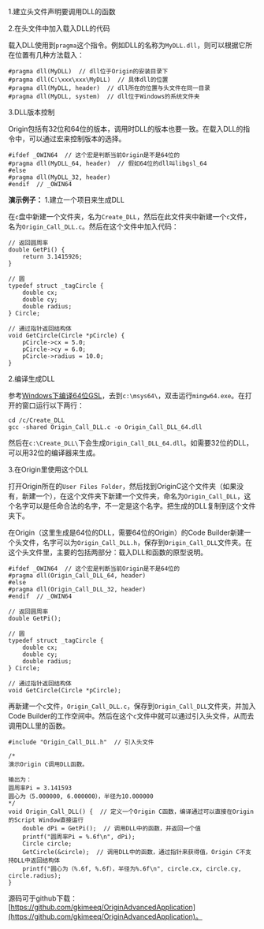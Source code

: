 1.建立头文件声明要调用DLL的函数

2.在头文件中加入载入DLL的代码

载入DLL使用到`pragma`这个指令。例如DLL的名称为`MyDLL.dll`，则可以根据它所在位置有几种方法载入：
```
#pragma dll(MyDLL)  // dll位于Origin的安装目录下
#pragma dll(C:\xxx\xxx\MyDLL)  // 具体dll的位置
#pragma dll(MyDLL, header)  // dll所在的位置与头文件在同一目录
#pragma dll(MyDLL, system)  // dll位于Windows的系统文件夹
```

3.DLL版本控制

Origin包括有32位和64位的版本，调用时DLL的版本也要一致。在载入DLL的指令中，可以通过宏来控制版本的选择。
```
#ifdef _OWIN64  // 这个宏是判断当前Origin是不是64位的
#pragma dll(MyDLL_64, header)  // 假如64位的dll叫libgsl_64
#else
#pragma dll(MyDLL_32, header)
#endif  // _OWIN64
```

**演示例子：**
1.建立一个项目来生成DLL

在`c`盘中新建一个文件夹，名为`Create_DLL`，然后在此文件夹中新建一个`c`文件，名为`Origin_Call_DLL.c`。然后在这个文件中加入代码：
```
// 返回圆周率
double GetPi() {
	return 3.1415926;
}

// 圆
typedef struct _tagCircle {
	double cx;
	double cy;
	double radius;
} Circle;

// 通过指针返回结构体
void GetCircle(Circle *pCircle) {
	pCircle->cx = 5.0;
	pCircle->cy = 6.0;
	pCircle->radius = 10.0;
}
```
2.编译生成DLL

参考[Windows下编译64位GSL](https://www.cnblogs.com/Ooman/p/11080694.html)，去到`c:\msys64\`，双击运行`mingw64.exe`。在打开的窗口运行以下两行：
```
cd /c/Create_DLL
gcc -shared Origin_Call_DLL.c -o Origin_Call_DLL_64.dll
```
然后在`c:\Create_DLL\`下会生成`Origin_Call_DLL_64.dll`。如需要32位的DLL，可以用32位的编译器来生成。

3.在Origin里使用这个DLL

打开Origin所在的`User Files Folder`，然后找到OriginC这个文件夹（如果没有，新建一个），在这个文件夹下新建一个文件夹，命名为`Origin_Call_DLL`，这个名字可以是任命合法的名字，不一定是这个名字。把生成的DLL复制到这个文件夹下。

在Origin（这里生成是64位的DLL，需要64位的Origin）的Code Builder新建一个头文件，名字可以为`Origin_Call_DLL.h`，保存到`Origin_Call_DLL`文件夹。在这个头文件里，主要的包括两部分：载入DLL和函数的原型说明。
```
#ifdef _OWIN64  // 这个宏是判断当前Origin是不是64位的
#pragma dll(Origin_Call_DLL_64, header) 
#else
#pragma dll(Origin_Call_DLL_32, header)
#endif  // _OWIN64

// 返回圆周率
double GetPi();

// 圆
typedef struct _tagCircle {
	double cx;
	double cy;
	double radius;
} Circle;

// 通过指针返回结构体
void GetCircle(Circle *pCircle);
```
再新建一个`c`文件，`Origin_Call_DLL.c`，保存到`Origin_Call_DLL`文件夹，并加入Code Builder的工作空间中。然后在这个`c`文件中就可以通过引入头文件，从而去调用DLL里的函数。
```
#include "Origin_Call_DLL.h"  // 引入头文件

/*
演示Origin C调用DLL函数。

输出为：
圆周率Pi = 3.141593
圆心为（5.000000, 6.000000），半径为10.000000
*/
void Origin_Call_DLL() {  // 定义一个Origin C函数，编译通过可以直接在Origin的Script Window直接运行
	double dPi = GetPi();  // 调用DLL中的函数，并返回一个值
	printf("圆周率Pi = %.6f\n", dPi);
	Circle circle;
	GetCircle(&circle);  // 调用DLL中的函数，通过指针来获得值，Origin C不支持DLL中返回结构体
	printf("圆心为（%.6f, %.6f），半径为%.6f\n", circle.cx, circle.cy, circle.radius);
}
```

源码可于github下载：[https://github.com/gkimeeq/OriginAdvancedApplication](https://github.com/gkimeeq/OriginAdvancedApplication)。
